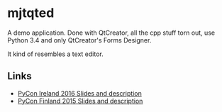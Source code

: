 # mjtqted

A demo application. Done with QtCreator, all the cpp stuff torn out, use
Python 3.4 and only QtCreator's Forms Designer.

It kind of resembles a text editor.

## Links

  * [PyCon Ireland 2016 Slides and description](http://slides.com/mjtorn/plug-in-with-python-dublin-2016)
  * [PyCon Finland 2015 Slides and description](http://slides.com/mjtorn/plug-in-with-python-helsinki-2015)

